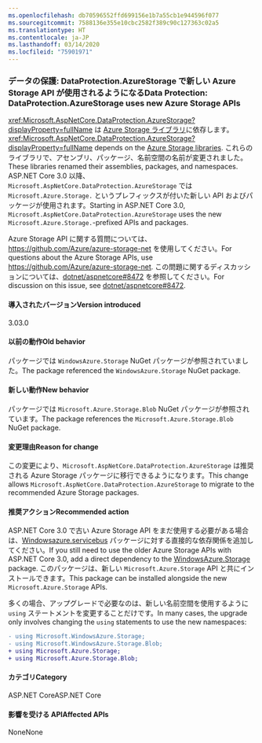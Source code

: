 ```yaml
---
ms.openlocfilehash: db70596552ffd699156e1b7a55cb1e944596f077
ms.sourcegitcommit: 7588136e355e10cbc2582f389c90c127363c02a5
ms.translationtype: HT
ms.contentlocale: ja-JP
ms.lasthandoff: 03/14/2020
ms.locfileid: "75901971"
---
```

### <a name="data-protection-dataprotectionazurestorage-uses-new-azure-storage-apis"></a><span data-ttu-id="035b6-101">データの保護: DataProtection.AzureStorage で新しい Azure Storage API が使用されるようになる</span><span class="sxs-lookup"><span data-stu-id="035b6-101">Data Protection: DataProtection.AzureStorage uses new Azure Storage APIs</span></span>

<span data-ttu-id="035b6-102"><xref:Microsoft.AspNetCore.DataProtection.AzureStorage?displayProperty=fullName> は [Azure Storage ライブラリ](https://github.com/Azure/azure-storage-net)に依存します。</span><span class="sxs-lookup"><span data-stu-id="035b6-102"><xref:Microsoft.AspNetCore.DataProtection.AzureStorage?displayProperty=fullName> depends on the [Azure Storage libraries](https://github.com/Azure/azure-storage-net).</span></span> <span data-ttu-id="035b6-103">これらのライブラリで、アセンブリ、パッケージ、名前空間の名前が変更されました。</span><span class="sxs-lookup"><span data-stu-id="035b6-103">These libraries renamed their assemblies, packages, and namespaces.</span></span> <span data-ttu-id="035b6-104">ASP.NET Core 3.0 以降、`Microsoft.AspNetCore.DataProtection.AzureStorage` では `Microsoft.Azure.Storage.` というプレフィックスが付いた新しい API およびパッケージが使用されます。</span><span class="sxs-lookup"><span data-stu-id="035b6-104">Starting in ASP.NET Core 3.0, `Microsoft.AspNetCore.DataProtection.AzureStorage` uses the new `Microsoft.Azure.Storage.`-prefixed APIs and packages.</span></span>

<span data-ttu-id="035b6-105">Azure Storage API に関する質問については、<https://github.com/Azure/azure-storage-net> を使用してください。</span><span class="sxs-lookup"><span data-stu-id="035b6-105">For questions about the Azure Storage APIs, use <https://github.com/Azure/azure-storage-net>.</span></span> <span data-ttu-id="035b6-106">この問題に関するディスカッションについては、[dotnet/aspnetcore#8472](https://github.com/dotnet/aspnetcore/issues/8472) を参照してください。</span><span class="sxs-lookup"><span data-stu-id="035b6-106">For discussion on this issue, see [dotnet/aspnetcore#8472](https://github.com/dotnet/aspnetcore/issues/8472).</span></span>

#### <a name="version-introduced"></a><span data-ttu-id="035b6-107">導入されたバージョン</span><span class="sxs-lookup"><span data-stu-id="035b6-107">Version introduced</span></span>

<span data-ttu-id="035b6-108">3.0</span><span class="sxs-lookup"><span data-stu-id="035b6-108">3.0</span></span>

#### <a name="old-behavior"></a><span data-ttu-id="035b6-109">以前の動作</span><span class="sxs-lookup"><span data-stu-id="035b6-109">Old behavior</span></span>

<span data-ttu-id="035b6-110">パッケージでは `WindowsAzure.Storage` NuGet パッケージが参照されていました。</span><span class="sxs-lookup"><span data-stu-id="035b6-110">The package referenced the `WindowsAzure.Storage` NuGet package.</span></span>

#### <a name="new-behavior"></a><span data-ttu-id="035b6-111">新しい動作</span><span class="sxs-lookup"><span data-stu-id="035b6-111">New behavior</span></span>

<span data-ttu-id="035b6-112">パッケージでは `Microsoft.Azure.Storage.Blob` NuGet パッケージが参照されています。</span><span class="sxs-lookup"><span data-stu-id="035b6-112">The package references the `Microsoft.Azure.Storage.Blob` NuGet package.</span></span>

#### <a name="reason-for-change"></a><span data-ttu-id="035b6-113">変更理由</span><span class="sxs-lookup"><span data-stu-id="035b6-113">Reason for change</span></span>

<span data-ttu-id="035b6-114">この変更により、`Microsoft.AspNetCore.DataProtection.AzureStorage` は推奨される Azure Storage パッケージに移行できるようになります。</span><span class="sxs-lookup"><span data-stu-id="035b6-114">This change allows `Microsoft.AspNetCore.DataProtection.AzureStorage` to migrate to the recommended Azure Storage packages.</span></span>

#### <a name="recommended-action"></a><span data-ttu-id="035b6-115">推奨アクション</span><span class="sxs-lookup"><span data-stu-id="035b6-115">Recommended action</span></span>

<span data-ttu-id="035b6-116">ASP.NET Core 3.0 で古い Azure Storage API をまだ使用する必要がある場合は、[Windowsazure.servicebus](https://www.nuget.org/packages/WindowsAzure.Storage/) パッケージに対する直接的な依存関係を追加してください。</span><span class="sxs-lookup"><span data-stu-id="035b6-116">If you still need to use the older Azure Storage APIs with ASP.NET Core 3.0, add a direct dependency to the [WindowsAzure.Storage](https://www.nuget.org/packages/WindowsAzure.Storage/) package.</span></span> <span data-ttu-id="035b6-117">このパッケージは、新しい `Microsoft.Azure.Storage` API と共にインストールできます。</span><span class="sxs-lookup"><span data-stu-id="035b6-117">This package can be installed alongside the new `Microsoft.Azure.Storage` APIs.</span></span>

<span data-ttu-id="035b6-118">多くの場合、アップグレードで必要なのは、新しい名前空間を使用するように `using` ステートメントを変更することだけです。</span><span class="sxs-lookup"><span data-stu-id="035b6-118">In many cases, the upgrade only involves changing the `using` statements to use the new namespaces:</span></span>

```diff
- using Microsoft.WindowsAzure.Storage;
- using Microsoft.WindowsAzure.Storage.Blob;
+ using Microsoft.Azure.Storage;
+ using Microsoft.Azure.Storage.Blob;
```

#### <a name="category"></a><span data-ttu-id="035b6-119">カテゴリ</span><span class="sxs-lookup"><span data-stu-id="035b6-119">Category</span></span>

<span data-ttu-id="035b6-120">ASP.NET Core</span><span class="sxs-lookup"><span data-stu-id="035b6-120">ASP.NET Core</span></span>

#### <a name="affected-apis"></a><span data-ttu-id="035b6-121">影響を受ける API</span><span class="sxs-lookup"><span data-stu-id="035b6-121">Affected APIs</span></span>

<span data-ttu-id="035b6-122">None</span><span class="sxs-lookup"><span data-stu-id="035b6-122">None</span></span>

<!-- 

#### Affected APIs

Not detectable via API analysis

-->
